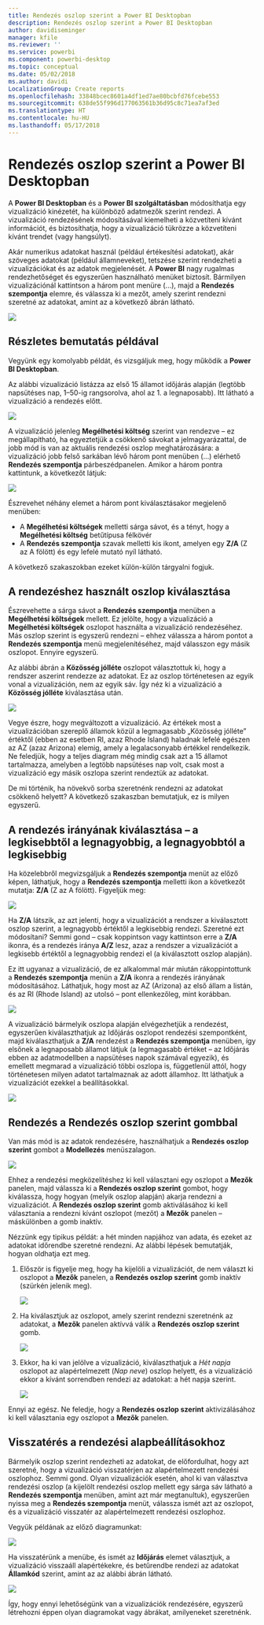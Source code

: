 ```yaml
---
title: Rendezés oszlop szerint a Power BI Desktopban
description: Rendezés oszlop szerint a Power BI Desktopban
author: davidiseminger
manager: kfile
ms.reviewer: ''
ms.service: powerbi
ms.component: powerbi-desktop
ms.topic: conceptual
ms.date: 05/02/2018
ms.author: davidi
LocalizationGroup: Create reports
ms.openlocfilehash: 33848bcec8601a4df1ed7ae80bcbfd76fcebe553
ms.sourcegitcommit: 638de55f996d177063561b36d95c8c71ea7af3ed
ms.translationtype: HT
ms.contentlocale: hu-HU
ms.lasthandoff: 05/17/2018
---
```

# <a name="sort-by-column-in-power-bi-desktop"></a>Rendezés oszlop szerint a Power BI Desktopban
A **Power BI Desktopban** és a **Power BI szolgáltatásban** módosíthatja egy vizualizáció kinézetét, ha különböző adatmezők szerint rendezi. A vizualizáció rendezésének módosításával kiemelheti a közvetíteni kívánt információt, és biztosíthatja, hogy a vizualizáció tükrözze a közvetíteni kívánt trendet (vagy hangsúlyt).

Akár numerikus adatokat használ (például értékesítési adatokat), akár szöveges adatokat (például államneveket), tetszése szerint rendezheti a vizualizációkat és az adatok megjelenését.  A **Power BI** nagy rugalmas rendezhetőséget és egyszerűen használható menüket biztosít. Bármilyen vizualizációnál kattintson a három pont menüre (...), majd a **Rendezés szempontja** elemre, és válassza ki a mezőt, amely szerint rendezni szeretné az adatokat, amint az a következő ábrán látható.

![](media/desktop-sort-by-column/sortbycolumn_2.png)

## <a name="more-depth-and-an-example"></a>Részletes bemutatás példával
Vegyünk egy komolyabb példát, és vizsgáljuk meg, hogy működik a **Power BI Desktopban**.

Az alábbi vizualizáció listázza az első 15 államot időjárás alapján (legtöbb napsütéses nap, 1–50-ig rangsorolva, ahol az 1. a legnaposabb). Itt látható a vizualizáció a rendezés előtt.

![](media/desktop-sort-by-column/sortbycolumn_1.png)

A vizualizáció jelenleg **Megélhetési költség** szerint van rendezve – ez megállapítható, ha egyeztetjük a csökkenő sávokat a jelmagyarázattal, de jobb mód is van az aktuális rendezési oszlop meghatározására: a vizualizáció jobb felső sarkában lévő három pont menüben (...) elérhető **Rendezés szempontja** párbeszédpanelen. Amikor a három pontra kattintunk, a következőt látjuk:

![](media/desktop-sort-by-column/sortbycolumn_2.png)

Észrevehet néhány elemet a három pont kiválasztásakor megjelenő menüben:

* A **Megélhetési költségek** melletti sárga sávot, és a tényt, hogy a **Megélhetési költség** betűtípusa félkövér
* A **Rendezés szempontja** szavak melletti kis ikont, amelyen egy **Z/A** (Z az A fölött) és egy lefelé mutató nyíl látható.

A következő szakaszokban ezeket külön-külön tárgyalni fogjuk.

## <a name="selecting-which-column-to-use-for-sorting"></a>A rendezéshez használt oszlop kiválasztása
Észrevehette a sárga sávot a **Rendezés szempontja** menüben a **Megélhetési költségek** mellett. Ez jelölte, hogy a vizualizáció a **Megélhetési költségek** oszlopot használta a vizualizáció rendezéséhez. Más oszlop szerint is egyszerű rendezni – ehhez válassza a három pontot a **Rendezés szempontja** menü megjelenítéséhez, majd válasszon egy másik oszlopot. Ennyire egyszerű.

Az alábbi ábrán a **Közösség jólléte** oszlopot választottuk ki, hogy a rendszer aszerint rendezze az adatokat. Ez az oszlop történetesen az egyik vonal a vizualizáción, nem az egyik sáv. Így néz ki a vizualizáció a **Közösség jólléte** kiválasztása után.

![](media/desktop-sort-by-column/sortbycolumn_3.png)

Vegye észre, hogy megváltozott a vizualizáció. Az értékek most a vizualizációban szereplő államok közül a legmagasabb „Közösség jólléte” értéktől (ebben az esetben RI, azaz Rhode Island) haladnak lefelé egészen az AZ (azaz Arizona) elemig, amely a legalacsonyabb értékkel rendelkezik. Ne feledjük, hogy a teljes diagram még mindig csak azt a 15 államot tartalmazza, amelyben a legtöbb napsütéses nap volt, csak most a vizualizáció egy másik oszlopa szerint rendeztük az adatokat.

De mi történik, ha növekvő sorba szeretnénk rendezni az adatokat csökkenő helyett? A következő szakaszban bemutatjuk, ez is milyen egyszerű.

## <a name="selecting-the-sort-order---smallest-to-largest-largest-to-smallest"></a>A rendezés irányának kiválasztása – a legkisebbtől a legnagyobbig, a legnagyobbtól a legkisebbig
Ha közelebbről megvizsgáljuk a **Rendezés szempontja** menüt az előző képen, láthatjuk, hogy a **Rendezés szempontja** melletti ikon a következőt mutatja: **Z/A** (Z az A fölött). Figyeljük meg:

![](media/desktop-sort-by-column/sortbycolumn_4.png)

Ha **Z/A** látszik, az azt jelenti, hogy a vizualizációt a rendszer a kiválasztott oszlop szerint, a legnagyobb értéktől a legkisebbig rendezi. Szeretné ezt módosítani? Semmi gond – csak koppintson vagy kattintson erre a **Z/A** ikonra, és a rendezés iránya **A/Z** lesz, azaz a rendszer a vizualizációt a legkisebb értéktől a legnagyobbig rendezi el (a kiválasztott oszlop alapján).

Ez itt ugyanaz a vizualizáció, de ez alkalommal már miután rákoppintottunk a **Rendezés szempontja** menün a **Z/A** ikonra a rendezés irányának módosításához. Láthatjuk, hogy most az AZ (Arizona) az első állam a listán, és az RI (Rhode Island) az utolsó – pont ellenkezőleg, mint korábban.

![](media/desktop-sort-by-column/sortbycolumn_5.png)

A vizualizáció bármelyik oszlopa alapján elvégezhetjük a rendezést, egyszerűen kiválaszthatjuk az Időjárás oszlopot rendezési szempontként, majd kiválaszthatjuk a **Z/A** rendezést a **Rendezés szempontja** menüben, így elsőnek a legnaposabb államot látjuk (a legmagasabb értéket – az Időjárás ebben az adatmodellben a napsütéses napok számával egyezik), és emellett megmarad a vizualizáció többi oszlopa is, függetlenül attól, hogy történetesen milyen adatot tartalmaznak az adott államhoz. Itt láthatjuk a vizualizációt ezekkel a beállításokkal.

![](media/desktop-sort-by-column/sortbycolumn_6.png)

## <a name="sort-using-the-sort-by-column-button"></a>Rendezés a Rendezés oszlop szerint gombbal
Van más mód is az adatok rendezésére, használhatjuk a **Rendezés oszlop szerint** gombot a **Modellezés** menüszalagon.

![](media/desktop-sort-by-column/sortbycolumn_8.png)

Ehhez a rendezési megközelítéshez ki kell választani egy oszlopot a **Mezők** panelen, majd válassza ki a **Rendezés oszlop szerint** gombot, hogy kiválassza, hogy hogyan (melyik oszlop alapján) akarja rendezni a vizualizációt. A **Rendezés oszlop szerint** gomb aktiválásához ki kell választania a rendezni kívánt oszlopot (mezőt) a **Mezők** panelen – máskülönben a gomb inaktív.

Nézzünk egy tipikus példát: a hét minden napjához van adata, és ezeket az adatokat időrendbe szeretné rendezni. Az alábbi lépések bemutatják, hogyan oldhatja ezt meg.

1. Először is figyelje meg, hogy ha kijelöli a vizualizációt, de nem választ ki oszlopot a **Mezők** panelen, a **Rendezés oszlop szerint** gomb inaktív (szürkén jelenik meg).
   
   ![](media/desktop-sort-by-column/sortbycolumn_9a.png)
2. Ha kiválasztjuk az oszlopot, amely szerint rendezni szeretnénk az adatokat, a **Mezők** panelen aktívvá válik a **Rendezés oszlop szerint** gomb.
   
   ![](media/desktop-sort-by-column/sortbycolumn_10.png)
3. Ekkor, ha ki van jelölve a vizualizáció, kiválaszthatjuk a *Hét napja* oszlopot az alapértelmezett (*Nap neve*) oszlop helyett, és a vizualizáció ekkor a kívánt sorrendben rendezi az adatokat: a hét napja szerint.
   
   ![](media/desktop-sort-by-column/sortbycolumn_11.png)

Ennyi az egész. Ne feledje, hogy a **Rendezés oszlop szerint** aktivizálásához ki kell választania egy oszlopot a **Mezők** panelen.

## <a name="getting-back-to-default-column-for-sorting"></a>Visszatérés a rendezési alapbeállításokhoz
Bármelyik oszlop szerint rendezheti az adatokat, de előfordulhat, hogy azt szeretné, hogy a vizualizáció visszatérjen az alapértelmezett rendezési oszlophoz. Semmi gond. Olyan vizualizációk esetén, ahol ki van választva rendezési oszlop (a kijelölt rendezési oszlop mellett egy sárga sáv látható a **Rendezés szempontja** menüben, amint azt már megtanultuk), egyszerűen nyissa meg a **Rendezés szempontja** menüt, válassza ismét azt az oszlopot, és a vizualizáció visszatér az alapértelmezett rendezési oszlophoz.

Vegyük példának az előző diagramunkat:

![](media/desktop-sort-by-column/sortbycolumn_6.png)

Ha visszatérünk a menübe, és ismét az **Időjárás** elemet választjuk, a vizualizáció visszaáll alapértékekre, és betűrendbe rendezi az adatokat **Államkód** szerint, amint az az alábbi ábrán látható.

![](media/desktop-sort-by-column/sortbycolumn_7.png)

Így, hogy ennyi lehetőségünk van a vizualizációk rendezésére, egyszerű létrehozni éppen olyan diagramokat vagy ábrákat, amilyeneket szeretnénk.

